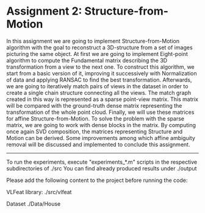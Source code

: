 # Assignment 2: Structure-from-Motion

In this assignment we are going to implement Structure-from-Motion algorithm with the goal
to reconstruct a 3D-structure from a set of images picturing the same object. At first we are
going to implement Eight-point algorithm to compute the Fundamental matrix describing the 3D
transformation from a view to the next one. To construct this algorithm, we start from a basic version
of it, improving it successively with Normalization of data and applying RANSAC to find the best
transformation. Afterwards, we are going to iteratively match pairs of views in the dataset in order
to create a single chain structure connecting all the views. The match graph created in this way
is represented as a sparse point-view matrix. This matrix will be compared with the ground-truth
dense matrix representing the transformation of the whole point cloud. Finally, we will use these
matrices for affine Structure-from-Motion. To solve the problem with the sparse matrix, we are
going to work with dense blocks in the matrix. By computing once again SVD composition, the
matrices representing Structure and Motion can be derived. Some improvements among which affine
ambiguity removal will be discussed and implemented to conclude this assignment.

---

To run the experiments, execute "experiments_*.m" scripts in the respective subdirectories of ./src
You can find already produced results under ./output


Please add the following content to the project before running the code:

VLFeat library:
  ./src/vlfeat

Dataset
  ./Data/House
